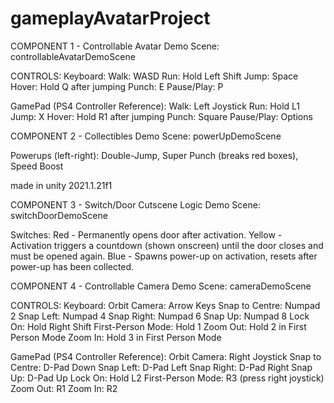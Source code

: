 # gameplayAvatarProject

COMPONENT 1 - Controllable Avatar
Demo Scene: controllableAvatarDemoScene

CONTROLS:
Keyboard:
Walk: WASD
Run: Hold Left Shift
Jump: Space
Hover: Hold Q after jumping
Punch: E
Pause/Play: P

GamePad (PS4 Controller Reference):
Walk: Left Joystick
Run: Hold L1
Jump: X
Hover: Hold R1 after jumping
Punch: Square
Pause/Play: Options

COMPONENT 2 - Collectibles
Demo Scene: powerUpDemoScene

Powerups (left-right): Double-Jump, Super Punch (breaks red boxes), Speed Boost

made in unity 2021.1.21f1

COMPONENT 3 - Switch/Door Cutscene Logic
Demo Scene: switchDoorDemoScene

Switches:
Red - Permanently opens door after activation.
Yellow - Activation triggers a countdown (shown onscreen) until the door closes and must be opened again.
Blue - Spawns power-up on activation, resets after power-up has been collected.

COMPONENT 4 - Controllable Camera
Demo Scene: cameraDemoScene

CONTROLS:
Keyboard:
Orbit Camera: Arrow Keys
Snap to Centre: Numpad 2
Snap Left: Numpad 4
Snap Right: Numpad 6
Snap Up: Numpad 8
Lock On: Hold Right Shift
First-Person Mode: Hold 1
Zoom Out: Hold 2 in First Person Mode
Zoom In: Hold 3 in First Person Mode

GamePad (PS4 Controller Reference):
Orbit Camera: Right Joystick
Snap to Centre: D-Pad Down
Snap Left: D-Pad Left
Snap Right: D-Pad Right
Snap Up: D-Pad Up
Lock On: Hold L2
First-Person Mode: R3 (press right joystick)
Zoom Out: R1
Zoom In: R2
